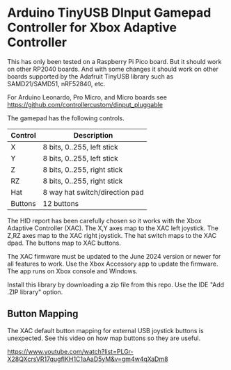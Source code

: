 # Arduino TinyUSB DInput Gamepad Controller for Xbox Adaptive Controller

This has only been tested on a Raspberry Pi Pico board. But it should work
on other RP2040 boards. And with some changes it should work on other boards
supported by the Adafruit TinyUSB library such as SAMD21/SAMD51, nRF52840,
etc.

For Arduino Leonardo, Pro Micro, and Micro boards see https://github.com/controllercustom/dinput_pluggable

The gamepad has the following controls.

|Control |Description
|--------|---------------
|X       |8 bits, 0..255, left stick
|Y       |8 bits, 0..255, left stick
|Z       |8 bits, 0..255, right stick
|RZ      |8 bits, 0..255, right stick
|Hat     |8 way hat switch/direction pad
|Buttons |12 buttons

The HID report has been carefully chosen so it works with the Xbox Adaptive
Controller (XAC). The X,Y axes map to the XAC left joystick. The Z,RZ
axes map to the XAC right joystick. The hat switch maps to the XAC dpad.
The buttons map to XAC buttons.

The XAC firmware must be updated to the June 2024 version or newer for all
features to work. Use the Xbox Accessory app to update the firmware. The app
runs on Xbox console and Windows.

Install this library by downloading a zip file from this repo. Use the IDE
"Add .ZIP library" option.

## Button Mapping

The XAC default button mapping for external USB joystick buttons is unexpected.
See this video on how map buttons so they are useful.

https://www.youtube.com/watch?list=PLGr-X28QXcrsVR17qugfIKH1C1aAaD5yM&v=gm4w4qXaDm8
